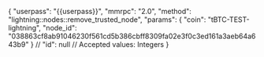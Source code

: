 {
    "userpass": "{{userpass}}",
    "mmrpc": "2.0",
    "method": "lightning::nodes::remove_trusted_node",
    "params": {
        "coin": "tBTC-TEST-lightning",
        "node_id": "038863cf8ab91046230f561cd5b386cbff8309fa02e3f0c3ed161a3aeb64a643b9"
    }
    // "id": null // Accepted values: Integers
}